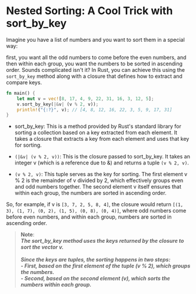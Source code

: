 # Nested Sorting: A Cool Trick with sort_by_key

Imagine you have a list of numbers and you want to sort them in a special way: 

first, you want all the odd numbers to come before the even numbers, and then within each group, you want the numbers to be sorted in ascending order. Sounds complicated isn't it? In Rust, you can achieve this using the `sort_by_key` method along with a closure that defines how to extract and compare keys.

```rust
fn main() {
    let mut v = vec![8, 17, 4, 9, 22, 31, 16, 3, 12, 5];
    v.sort_by_key(|&v| (v % 2, v));
    println!("{:?}", v); // [4, 8, 12, 16, 22, 3, 5, 9, 17, 31]
}
```

 - sort_by_key: This is a method provided by Rust's standard library for sorting a collection based on a key extracted from each element. It takes a closure that extracts a key from each element and uses that key for sorting.

 - `(|&v| (v % 2, v))`: This is the closure passed to sort_by_key. It takes an integer v (which is a reference due to &) and returns a tuple `(v % 2, v)`.

 - `(v % 2, v)`: This tuple serves as the key for sorting. The first element v % 2 is the remainder of v divided by 2, which effectively groups even and odd numbers together. The second element v itself ensures that within each group, the numbers are sorted in ascending order.

So, for example, if v is `[3, 7, 2, 5, 8, 4]`, the closure would return `[(1, 3), (1, 7), (0, 2), (1, 5), (0, 8), (0, 4)]`, where odd numbers come before even numbers, and within each group, numbers are sorted in ascending order.

> **Note**: <br>***The sort_by_key method uses the keys returned by the closure to sort the vector v. <br><br>Since the keys are tuples, the sorting happens in two steps:<br> - First, based on the first element of the tuple (v % 2), which groups the numbers.<br> - Second, based on the second element (v), which sorts the numbers within each group.***

